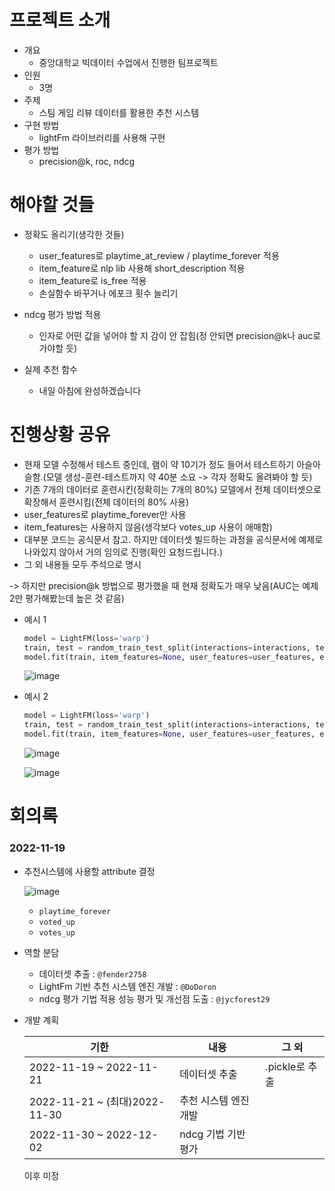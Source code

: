 # 프로젝트 소개
- 개요
   - 중앙대학교 빅데이터 수업에서 진행한 팀프로젝트
- 인원
   - 3명
- 주제
   - 스팀 게임 리뷰 데이터를 활용한 추천 시스템
- 구현 방법
   - lightFm 라이브러리를 사용해 구현
- 평가 방법
   - precision@k, roc, ndcg

# 해야할 것들
- 정확도 올리기(생각한 것들)
    - user_features로 playtime_at_review / playtime_forever 적용
    - item_feature로 nlp lib 사용해 short_description 적용
    - item_feature로 is_free 적용
    - 손실함수 바꾸거나 에포크 횟수 늘리기
     
- ndcg 평가 방법 적용
    - 인자로 어떤 값을 넣어야 할 지 감이 안 잡힘(정 안되면 precision@k나 auc로 가야할 듯)
    
- 실제 추천 함수
    - 내일 아침에 완성하겠습니다

# 진행상황 공유
- 현재 모델 수정해서 테스트 중인데, 램이 약 10기가 정도 들어서 테스트하기 아슬아슬함.(모델 생성-훈련-테스트까지 약 40분 소요 -> 각자 정확도 올려봐야 할 듯)
- 기존 7개의 데이터로 훈련시킨(정확히는 7개의 80%) 모델에서 전체 데이터셋으로 확장해서 훈련시킴(전체 데이터의 80% 사용)
- user_features로 playtime_forever만 사용
- item_features는 사용하지 않음(생각보다 votes_up 사용이 애매함)
- 대부분 코드는 공식문서 참고. 하지만 데이터셋 빌드하는 과정을 공식문서에 예제로 나와있지 않아서 거의 임의로 진행(확인 요청드립니다.)
- 그 외 내용들 모두 주석으로 명시

-> 하지만 precision@k 방법으로 평가했을 때 현재 정확도가 매우 낮음(AUC는 예제 2만 평가해봤는데 높은 것 같음)

- 예시 1
    ```python
    model = LightFM(loss='warp') 
    train, test = random_train_test_split(interactions=interactions, test_percentage=0.2) 
    model.fit(train, item_features=None, user_features=user_features, epochs = 2) 
    ```
    ![image](https://user-images.githubusercontent.com/103106183/205478506-d73c1552-9784-4cf9-9cb4-79e4eee300e2.png)
    
- 예시 2
    ```python
    model = LightFM(loss='warp') 
    train, test = random_train_test_split(interactions=interactions, test_percentage=0.25) # test_percentage 0.2 -> 0.25
    model.fit(train, item_features=None, user_features=user_features, epochs = 10, num_threads = 4) # 에포크 2회 -> 10회
    ```
    ![image](https://user-images.githubusercontent.com/103106183/205479573-0b17d494-6048-4af1-b79b-fb184c9994a8.png)
    
    ![image](https://user-images.githubusercontent.com/103106183/205480101-d7fead16-4cee-4e85-b2e7-3f9686ad17c9.png)


# 회의록

### 2022-11-19

- 추천시스템에 사용할 attribute 결정
    
    ![image](https://user-images.githubusercontent.com/103106183/202835220-25bda64c-41e5-46af-81f8-ea401e0b831c.png)
    
    - `playtime_forever`
    - `voted_up`
    - `votes_up`
- 역할 분담
    - 데이터셋 추출 : `@fender2758`
    - LightFm 기반 추천 시스템 엔진 개발 : `@DoDoron`
    - ndcg 평가 기법 적용 성능 평가 및 개선점 도출 : `@jycforest29`
- 개발 계획
    
    
    | 기한 | 내용 | 그 외 |
    | --- | --- | --- |
    | 2022-11-19 ~ 2022-11-21 | 데이터셋 추출 | .pickle로 추출 |
    | 2022-11-21 ~ (최대)2022-11-30  | 추천 시스템 엔진 개발 |  |
    | 2022-11-30 ~ 2022-12-02 | ndcg 기법 기반 평가 |  |
    
    이후 미정
